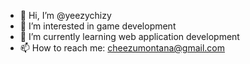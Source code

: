 - 👋 Hi, I’m @yeezychizy
- 👀 I’m interested in game development 
- 🌱 I’m currently learning web application development 
- 📫 How to reach me: cheezumontana@gmail.com

<!---
yeezychizy/yeezychizy is a ✨ special ✨ repository because its `README.md` (this file) appears on your GitHub profile.
You can click the Preview link to take a look at your changes.
--->
